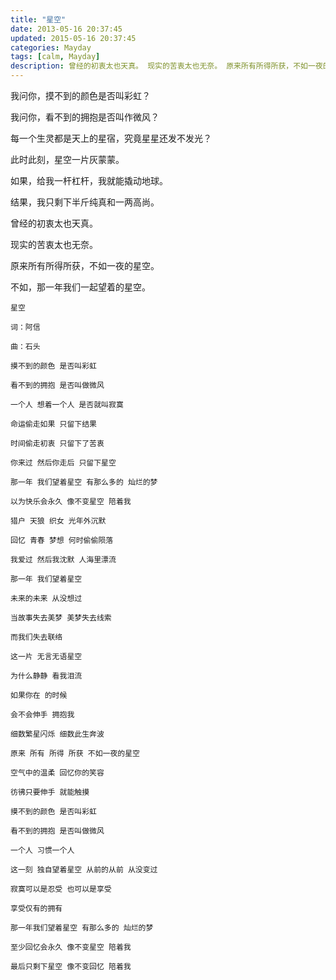 ```yaml
---
title: "星空"
date: 2013-05-16 20:37:45
updated: 2015-05-16 20:37:45
categories: Mayday
tags: [calm, Mayday]
description: 曾经的初衷太也天真。 现实的苦衷太也无奈。 原来所有所得所获，不如一夜的星空。 不如，那一年我们一起望着的星空。
---
```


我问你，摸不到的颜色是否叫彩虹？

我问你，看不到的拥抱是否叫作微风？

每一个生灵都是天上的星宿，究竟星星还发不发光？

此时此刻，星空一片灰蒙蒙。

如果，给我一杆杠杆，我就能撬动地球。

结果，我只剩下半斤纯真和一两高尚。

曾经的初衷太也天真。

现实的苦衷太也无奈。

原来所有所得所获，不如一夜的星空。

不如，那一年我们一起望着的星空。

```
星空

词：阿信

曲：石头

摸不到的颜色 是否叫彩虹

看不到的拥抱 是否叫做微风

一个人 想着一个人 是否就叫寂寞

命运偷走如果 只留下结果

时间偷走初衷 只留下了苦衷

你来过 然后你走后 只留下星空

那一年 我们望着星空 有那么多的 灿烂的梦

以为快乐会永久 像不变星空 陪着我

猎户 天狼 织女 光年外沉默

回忆 青春 梦想 何时偷偷陨落

我爱过 然后我沈默 人海里漂流

那一年 我们望着星空 

未来的未来 从没想过

当故事失去美梦 美梦失去线索 

而我们失去联络

这一片 无言无语星空 

为什么静静 看我泪流

如果你在 的时候 

会不会伸手 拥抱我

细数繁星闪烁 细数此生奔波

原来 所有 所得 所获 不如一夜的星空

空气中的温柔 回忆你的笑容

彷彿只要伸手 就能触摸

摸不到的颜色 是否叫彩虹

看不到的拥抱 是否叫做微风

一个人 习惯一个人

这一刻 独自望着星空 从前的从前 从没变过

寂寞可以是忍受 也可以是享受 

享受仅有的拥有

那一年我们望着星空 有那么多的 灿烂的梦

至少回忆会永久 像不变星空 陪着我

最后只剩下星空 像不变回忆 陪着我
```
